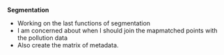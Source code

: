 **Segmentation**
- Working on the last functions of segmentation
- I am concerned about when I should join the mapmatched points with the pollution data
- Also create the matrix of metadata.
